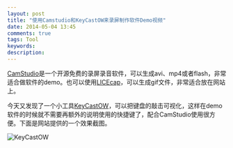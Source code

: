 ```yaml
---
layout: post
title: "使用Camstudio和KeyCastOW来录屏制作软件Demo视频"
date: 2014-05-04 13:45
comments: true
tags: Tool
keywords: 
description: 
---
```

[CamStudio](http://camstudio.org/)是一个开源免费的录屏录音软件，可以生成avi、mp4或者flash，非常适合做软件的demo。也可以使用[LICEcap](http://www.cockos.com/licecap/)，可以生成gif文件，非常适合放在网站上。

今天又发现了一个小工具[KeyCastOW](https://brookhong.github.io/2014/04/28/keycast-on-windows.html)，可以把键盘的敲击可视化，这样在demo软件的时候就不需要再额外的说明使用的快捷键了，配合CamStudio使用很方便。下面是网站提供的一个效果截图。

![KeyCastOW](http://drp.io/files/5357c687a659a.gif)